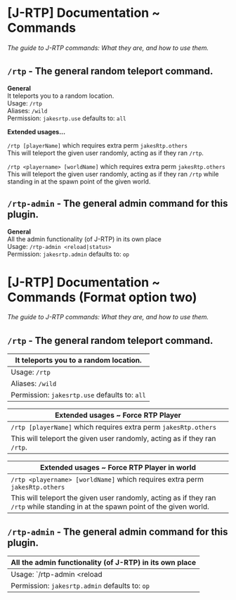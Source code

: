 # [J-RTP] Documentation ~ Commands 
###### The guide to J-RTP commands: What they are, and how to use them.

## `/rtp` - The general random teleport command.

**General**  
It teleports you to a random location.   
Usage:      `/rtp`  
Aliases:    `/wild`  
Permission: `jakesrtp.use` defaults to: `all`  

**Extended usages...**  

`/rtp [playerName]` which requires extra perm `jakesRtp.others`   
This will teleport the given user randomly, acting as if they ran `/rtp`.

`/rtp <playername> [worldName]` which requires extra perm `jakesRtp.others`   
This will teleport the given user randomly, acting as if they ran `/rtp` while 
standing in at the spawn point of the given world.

## `/rtp-admin` - The general admin command for this plugin.

**General**  
All the admin functionality (of J-RTP) in its own place  
Usage:      `/rtp-admin <reload|status>`  
Permission: `jakesrtp.admin` defaults to: `op`

# [J-RTP] Documentation ~ Commands (Format option two)
###### The guide to J-RTP commands: What they are, and how to use them.

## `/rtp` - The general random teleport command.

| It teleports you to a random location. |
| --- |
| Usage:      `/rtp`  
| Aliases:    `/wild`  
| Permission: `jakesrtp.use` defaults to: `all`  

| Extended usages ~ Force RTP Player |
| --- |
|`/rtp [playerName]` which requires extra perm `jakesRtp.others`   
|This will teleport the given user randomly, acting as if they ran `/rtp`.

| Extended usages ~ Force RTP Player in world |
| --- |
|`/rtp <playername> [worldName]` which requires extra perm `jakesRtp.others`   
|This will teleport the given user randomly, acting as if they ran `/rtp` while standing in at the spawn point of the given world.

## `/rtp-admin` - The general admin command for this plugin.

| All the admin functionality (of J-RTP) in its own place  
| --- |
| Usage:      `/rtp-admin <reload|status>`  
| Permission: `jakesrtp.admin` defaults to: `op`

